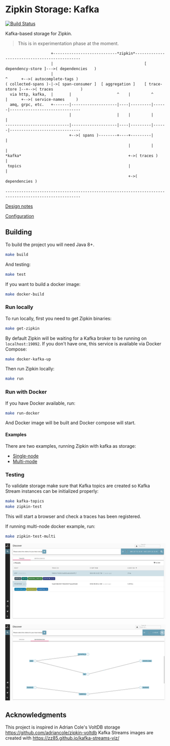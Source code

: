 # Zipkin Storage: Kafka

[![Build Status](https://www.travis-ci.org/jeqo/zipkin-storage-kafka.svg?branch=master)](https://www.travis-ci.org/jeqo/zipkin-storage-kafka)

Kafka-based storage for Zipkin.

> This is in experimentation phase at the moment.

```
                    +----------------------------*zipkin*----------------------------------------------
                    |                                        [ dependency-store ]--->( dependencies   )
                    |                                                  ^      +-->( autocomplete-tags )
( collected-spans )-|->[ span-consumer ]  [ aggregation ]    [ trace-store ]--+-->( traces            )
  via http, kafka,  |       |                    ^    |         ^      |      +-->( service-names     )
  amq, grpc, etc.   +-------|--------------------|----|---------|------|-------------------------------
                            |                    |    |         |      |
----------------------------|--------------------|----|---------|------|-------------------------------
                            +-->( spans )--------+----+---------|      |
                                                      |         |      |
*kafka*                                               +->( traces )    |
 topics                                               |                |
                                                      +->( dependencies )
                                                         
-------------------------------------------------------------------------------------------------------

```

[Design notes](DESIGN.md)

[Configuration](autoconfigure/README.md)

## Building

To build the project you will need Java 8+.

```bash
make build
```

And testing:

```bash
make test
```

If you want to build a docker image:

```bash
make docker-build
```

### Run locally

To run locally, first you need to get Zipkin binaries:

```bash
make get-zipkin
```

By default Zipkin will be waiting for a Kafka broker to be running on `localhost:19092`. If you don't have one, 
this service is available via Docker Compose:

```bash
make docker-kafka-up
```

Then run Zipkin locally:

```bash
make run
```

### Run with Docker

If you have Docker available, run:

```bash
make run-docker 
```

And Docker image will be built and Docker compose will start.

#### Examples

There are two examples, running Zipkin with kafka as storage:

+ [Single-node](docker-compose.yml)
+ [Multi-mode](docker-compose-distributed.yml)

### Testing

To validate storage make sure that Kafka topics are created so Kafka Stream instances can be 
initialized properly:

```bash
make kafka-topics
make zipkin-test
```

This will start a browser and check a traces has been registered.

If running multi-node docker example, run:

```bash
make zipkin-test-multi
```

![traces](docs/traces.png)

![dependencies](docs/dependencies.png)

## Acknowledgments

This project is inspired in Adrian Cole's VoltDB storage <https://github.com/adriancole/zipkin-voltdb>
Kafka Streams images are created with <https://zz85.github.io/kafka-streams-viz/>